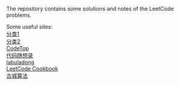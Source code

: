 The repository contains some solutions and notes of the LeetCode problems.

Some useful sites:  
[分类1](https://zhuanlan.zhihu.com/p/349940945)  
[分类2](https://www.cnblogs.com/fish1996/p/11299883.html)  
[CodeTop](https://codetop.cc/home)  
[代码随想录](https://programmercarl.com/)  
[labuladong](https://github.com/labuladong/fucking-algorithm)  
[LeetCode Cookbook](https://books.halfrost.com/leetcode/)  
[古城算法](https://www.youtube.com/c/%E5%8F%A4%E5%9F%8E%E7%AE%97%E6%B3%95/videos)

